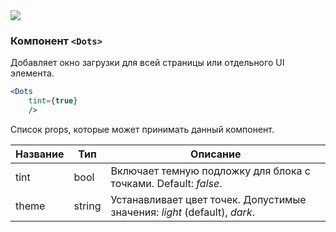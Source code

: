 <img src="https://pp.userapi.com/c855020/v855020041/41b20/G4vWo7ukQF0.jpg"/>

### Компонент `<Dots>`
Добавляет окно загрузки для всей страницы или отдельного UI элемента.

```jsx
<Dots
    tint={true}
    />
```
Список props, которые может принимать данный компонент.

|Название|Тип|Описание|
| ------------ | ------------ | ------------ |
| tint  | bool  | Включает темную подложку для блока с точками. Default: *false*. |
| theme  | string  | Устанавливает цвет точек. Допустимые значения: *light* (default), *dark*.  |
